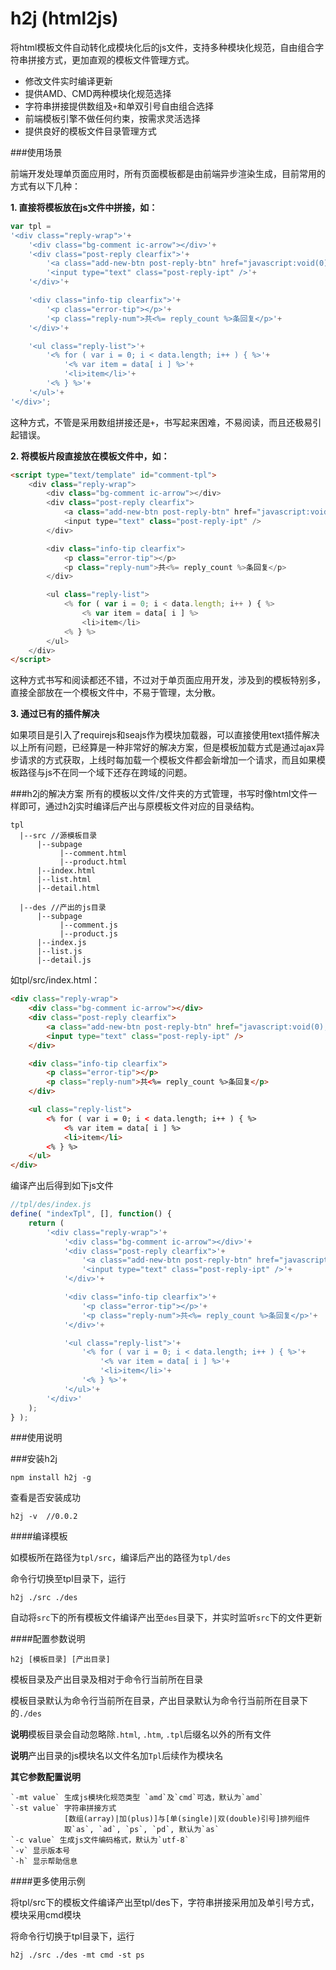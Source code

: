 h2j (html2js)
=======

将html模板文件自动转化成模块化后的js文件，支持多种模块化规范，自由组合字符串拼接方式，更加直观的模板文件管理方式。

- 修改文件实时编译更新
- 提供AMD、CMD两种模块化规范选择
- 字符串拼接提供数组及`+`和单双引号自由组合选择
- 前端模板引擎不做任何约束，按需求灵活选择
- 提供良好的模板文件目录管理方式


###使用场景

前端开发处理单页面应用时，所有页面模板都是由前端异步渲染生成，目前常用的方式有以下几种：

**1. 直接将模板放在js文件中拼接，如：**

```javascript
var tpl = 
'<div class="reply-wrap">'+
    '<div class="bg-comment ic-arrow"></div>'+
    '<div class="post-reply clearfix">'+
        '<a class="add-new-btn post-reply-btn" href="javascript:void(0);">回复</a>'+
        '<input type="text" class="post-reply-ipt" />'+
    '</div>'+

    '<div class="info-tip clearfix">'+
        '<p class="error-tip"></p>'+
        '<p class="reply-num">共<%= reply_count %>条回复</p>'+
    '</div>'+

    '<ul class="reply-list">'+
        '<% for ( var i = 0; i < data.length; i++ ) { %>'+
            '<% var item = data[ i ] %>'+
            '<li>item</li>'+
        '<% } %>'+
    '</ul>'+
'</div>';
```

这种方式，不管是采用数组拼接还是`+`，书写起来困难，不易阅读，而且还极易引起错误。

**2. 将模板片段直接放在模板文件中，如：**
```html
<script type="text/template" id="comment-tpl">
    <div class="reply-wrap">
        <div class="bg-comment ic-arrow"></div>
        <div class="post-reply clearfix">
            <a class="add-new-btn post-reply-btn" href="javascript:void(0);">回复</a>
            <input type="text" class="post-reply-ipt" />
        </div>

        <div class="info-tip clearfix">
            <p class="error-tip"></p>
            <p class="reply-num">共<%= reply_count %>条回复</p>
        </div>

        <ul class="reply-list">
            <% for ( var i = 0; i < data.length; i++ ) { %>
                <% var item = data[ i ] %>
                <li>item</li>
            <% } %>
        </ul>
    </div>
</script>
```
这种方式书写和阅读都还不错，不过对于单页面应用开发，涉及到的模板特别多，直接全部放在一个模板文件中，不易于管理，太分散。

**3. 通过已有的插件解决**

如果项目是引入了requirejs和seajs作为模块加载器，可以直接使用text插件解决以上所有问题，已经算是一种非常好的解决方案，但是模板加载方式是通过ajax异步请求的方式获取，上线时每加载一个模板文件都会新增加一个请求，而且如果模板路径与js不在同一个域下还存在跨域的问题。

###h2j的解决方案
所有的模板以文件/文件夹的方式管理，书写时像html文件一样即可，通过h2j实时编译后产出与原模板文件对应的目录结构。

```
tpl
  |--src //源模板目录
      |--subpage
           |--comment.html
           |--product.html
      |--index.html
      |--list.html
      |--detail.html

  |--des //产出的js目录
      |--subpage
           |--comment.js
           |--product.js
      |--index.js
      |--list.js
      |--detail.js
```
如tpl/src/index.html：

```html
<div class="reply-wrap">
    <div class="bg-comment ic-arrow"></div>
    <div class="post-reply clearfix">
        <a class="add-new-btn post-reply-btn" href="javascript:void(0);">回复</a>
        <input type="text" class="post-reply-ipt" />
    </div>

    <div class="info-tip clearfix">
        <p class="error-tip"></p>
        <p class="reply-num">共<%= reply_count %>条回复</p>
    </div>

    <ul class="reply-list">
        <% for ( var i = 0; i < data.length; i++ ) { %>
            <% var item = data[ i ] %>
            <li>item</li>
        <% } %>
    </ul>
</div>
```

编译产出后得到如下js文件
```javascript
//tpl/des/index.js
define( "indexTpl", [], function() {
    return (
        '<div class="reply-wrap">'+
            '<div class="bg-comment ic-arrow"></div>'+
            '<div class="post-reply clearfix">'+
                '<a class="add-new-btn post-reply-btn" href="javascript:void(0);">回复</a>'+
                '<input type="text" class="post-reply-ipt" />'+
            '</div>'+

            '<div class="info-tip clearfix">'+
                '<p class="error-tip"></p>'+
                '<p class="reply-num">共<%= reply_count %>条回复</p>'+
            '</div>'+

            '<ul class="reply-list">'+
                '<% for ( var i = 0; i < data.length; i++ ) { %>'+
                    '<% var item = data[ i ] %>'+
                    '<li>item</li>'+
                '<% } %>'+
            '</ul>'+
        '</div>'
    );
} );
```

###使用说明

###安装h2j
```
npm install h2j -g
```

查看是否安装成功
```
h2j -v  //0.0.2
```

####编译模板

如模板所在路径为`tpl/src`，编译后产出的路径为`tpl/des`

命令行切换至tpl目录下，运行

```
h2j ./src ./des
```

自动将`src`下的所有模板文件编译产出至`des`目录下，并实时监听`src`下的文件更新

####配置参数说明

```
h2j [模板目录] [产出目录]
```
模板目录及产出目录及相对于命令行当前所在目录

模板目录默认为命令行当前所在目录，产出目录默认为命令行当前所在目录下的`./des`

**说明**模板目录会自动忽略除`.html`, `.htm`, `.tpl`后缀名以外的所有文件

**说明**产出目录的js模块名以文件名加`Tpl`后续作为模块名

**其它参数配置说明**

```
`-mt value` 生成js模块化规范类型 `amd`及`cmd`可选，默认为`amd`
`-st value` 字符串拼接方式
            [数组(array)|加(plus)]与[单(single)|双(double)引号]排列组件
            取`as`, `ad`, `ps`, `pd`, 默认为`as`
`-c value` 生成js文件编码格式，默认为`utf-8`
`-v` 显示版本号
`-h` 显示帮助信息
```

####更多使用示例

将tpl/src下的模板文件编译产出至tpl/des下，字符串拼接采用加及单引号方式，模块采用cmd模块

将命令行切换于tpl目录下，运行

```
h2j ./src ./des -mt cmd -st ps
```